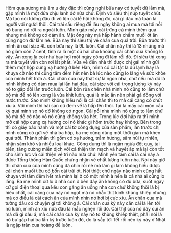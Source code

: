 Hôm qua sương mù âm u dày đặc thì cũng nghi bữa nay có tuyết dữ lắm mà, gặp mình là một đứa chịu lạnh dở nữa chứ. Định vô siêu thị núp tuyết chút. Mà tao nói tưởng đâu đi vô lộn cái lễ hội không đó, cái gì đâu mà toàn là người với người thôi. Cái trái sầu riêng để lâu ngày không ai mua mà tới nỗi nó bung nó rớt ra ngoài luôn. Mình gặp mấy cái trứng cá mình thèm quá nhưng mà không có dám ăn. Mật ống này mà hấp hành chấm muối ớt ăn cũng ngon dữ lắm nè. Bữa nay thì siêu thị về chân cua quá trời. Bữa trước thì mình ăn cái size 4L còn bữa nay là 9L luôn. Cái chân này thì là 13 nhưng mà nó giảm còn 7 cent, tính ra là một củ hai cho khoảng cái chân cua khổng lồ vậy. Ăn xong là coi như bay hơi một ngày công đi làm rồi đó. Đi siêu thị xong ra mà tuyết vẫn còn rơi lất phất. Vừa về đến nhà thì được chị gái mình gửi thêm một hộp cung xạ hương ở bên Hàn, mình có cái tật là dù lạnh hay là khuya cỡ nào thì cũng tắm đêm hết nên bả lúc nào cũng lo lắng về sức khỏe của mình hết trơn á. Cái chân cua này thật sự là ngon nha, chứ nếu mà dở là mình không có dám mua lại lần hai đâu, cái size với cái trọng lượng kỳ này nó to gấp đôi lần trước luôn. Cái bồn rửa chén nhà mình nó cũng to lắm chứ bộ mà để nó lên xong là vừa khít luôn, quá là mắc ăn nên phải gả đông với nước trước. Sao mình không hiểu nổi là cái chân thì to mà cái càng có chút xíu à. Với mình thì hải sản cứ đem về là hấp lên thôi. Tại là mấy cái món cầu kỳ quá mình sợ nó dở không có ngon. Cái nồi nhà mình nó cũng to lắm chứ bộ mà để cỡ nào vô nó cũng không vừa hết. Trong lúc đợi hấp ra thì mình mở cái hộp cung xạ hương coi nó khác gì hôm trước hay không. Bên trong thì có giấy bảo hành và một cái tờ công dụng của sản phẩm, lần trước chị mình cũng có gửi về nhà ba hộp, ba mẹ cũng dùng một thời gian mà khen quá trời. Thành phần thì gồm có xạ hương, trầm hương, sâm núi tự nhiên, nhân sâm khô và nhiều loại khác. Công dụng thì là ngăn ngừa đột quỵ, tai biến, tăng cường miễn dịch với cả thiện tim mạch và huyết áp mà lại còn tốt cho sinh lực và cải thiện về trí não nữa chứ. Mình yên tâm cái là cái này á được Tổng thống Hàn Quốc chứng nhận về chất lượng luôn nha. Nói nãy giờ thì chân cua của mình cũng đã chín rồi nè mà làm gì làm không hiếu được cái chén muối tiêu có bốn cái trái ớt. Nói thiệt chứ ngày nào mình cũng hất khuya với tắm đêm hết mà mình lại ở có một mình à nên là cả nhà ai cũng lo lắng. Ba mẹ mình cứ lo ở nhà con ở bên đây ăn không có đủ bữa, suốt ngày cứ gọi điện thoại qua kêu con gáng ăn uống nha con chứ không thôi là bị hiếu chất, cái càng cua này nó ngọt mà nó chắc thịt kinh khủng khiếp nhưng mà có điều là cái cách ăn của mình nhìn nó hơi bị cực xíu. Ăn chân cua mà tưởng đâu có chuyện gì tới không á. Cái chân cua kỳ này cắn cái là lên tới nú luôn, mình ăn xíu nữa đâu là mắc nghẹn rồi đó. Cái thịt của nó dày cui ăn mà đã gì đâu á, mà cái chân cua kỳ này nó to khủng khiếp thiệt, phải nói là nó bự gấp hai ba lần kỳ trước luôn đó, do là sắp tới Tết rồi nên kỳ này ở Nhật là ngập tràn cua hoàng đế luôn.